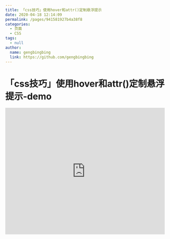 ```yaml
---
title: 「css技巧」使用hover和attr()定制悬浮提示
date: 2020-04-18 12:14:09
permalink: /pages/941581927b4a38f8
categories: 
  - 页面
  - CSS
tags: 
  - null
author: 
  name: gengbingbing
  link: https://github.com/gengbingbing
---
```

# 「css技巧」使用hover和attr()定制悬浮提示-demo

<iframe height="400" style="width: 100%;" scrolling="no" title="【CSS：行为】使用:hover和attr()定制悬浮提示" src="https://codepen.io/gengbingbing/embed/vYNKNaq?height=400&theme-id=light&default-tab=css,result" frameborder="no" allowtransparency="true" allowfullscreen="true" loading="lazy">
  See the Pen <a href='https://codepen.io/gengbingbing/pen/vYNKNaq'>【CSS：行为】使用:hover和attr()定制悬浮提示</a> by gengbingbing
  (<a href='https://codepen.io/gengbingbing'>@gengbingbing</a>) on <a href='https://codepen.io'>CodePen</a>.
</iframe>

<!-- more -->
